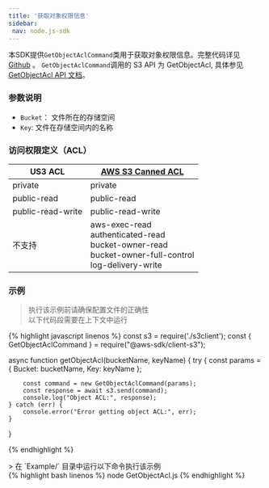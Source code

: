```yaml
---
title: '获取对象权限信息'
sidebar:
 nav: node.js-sdk
---
```

本SDK提供`GetObjectAclCommand`类用于获取对象权限信息。完整代码详见 [Github](https://github.com/aws/aws-sdk-js-v3/blob/main/clients/client-s3/src/commands/GetObjectAclCommand.ts) 。
`GetObjectAclCommand`调用的 S3 API 为 GetObjectAcl, 具体参见[GetObjectAcl API 文档](https://docs.aws.amazon.com/AmazonS3/latest/API/API_GetObjectAcl.html)。



### 参数说明
- `Bucket`： 文件所在的存储空间
- `Key`: 文件在存储空间内的名称

### 访问权限定义（ACL）
| US3 ACL | [AWS S3 Canned ACL](https://docs.aws.amazon.com/AmazonS3/latest/userguide/acl-overview.html#canned-acl) |
| ------------------------------------------------------------ | ------------------------------------------------------------ |
| private| 	private |
| public-read | 	public-read |
| public-read-write | public-read-write |
| 不支持 | aws-exec-read<br>authenticated-read<br>bucket-owner-read<br>bucket-owner-full-control<br>log-delivery-write |


### 示例
> 执行该示例前请确保配置文件的正确性<br>以下代码段需要在上下文中运行

<div class="copyable" markdown="1">
{% highlight javascript linenos %}
const s3 = require('./s3client');
const { GetObjectAclCommand } = require("@aws-sdk/client-s3");

async function getObjectAcl(bucketName, keyName) {
    try {
        const params = {
            Bucket: bucketName,
            Key: keyName
        };

        const command = new GetObjectAclCommand(params);
        const response = await s3.send(command);
        console.log("Object ACL:", response);
    } catch (err) {
        console.error("Error getting object ACL:", err);
    }
}


{% endhighlight %}
</div>
> 在 `Example/` 目录中运行以下命令执行该示例
<div class="copyable" markdown="1">
{% highlight bash linenos %}
node GetObjectAcl.js <bucketName> <keyName>
{% endhighlight %}
</div>
